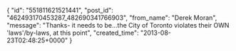  {
   "id": "551811621521441",
   "post_id": "462493170453287_482690341766903",
   "from_name": "Derek Moran",
   "message": "Thanks- it needs to be...the City of Toronto violates their OWN 'laws'/by-laws, at this point",
   "created_time": "2013-08-23T02:48:25+0000"
 }
